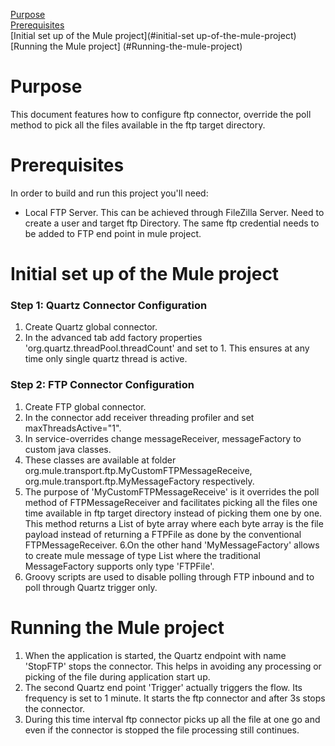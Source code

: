 [Purpose](#purpose)  
[Prerequisites](#prerequisites)  
[Initial set up of the Mule project](#initial-set up-of-the-mule-project)
[Running the Mule project] (#Running-the-mule-project)

Purpose
=======

This document features how to configure ftp connector, override the poll method to pick all the files available in the ftp target directory.

Prerequisites
=============

In order to build and run this project you'll need:  

* Local FTP Server. This can be achieved through FileZilla Server.
  Need to create a user and target ftp Directory.
  The same ftp credential needs to be added to FTP end point in mule project.

Initial set up of the Mule project
=================================

### Step 1: Quartz Connector Configuration

1. Create Quartz global connector.
2. In the advanced tab add factory properties 'org.quartz.threadPool.threadCount' and set to 1.
   This ensures at any time only single quartz thread is active.

### Step 2: FTP Connector Configuration

1. Create FTP global connector.
2. In the connector add receiver threading profiler and set maxThreadsActive="1".
3. In service-overrides change  messageReceiver, messageFactory to custom java classes.
4. These classes are available at folder org.mule.transport.ftp.MyCustomFTPMessageReceive,    org.mule.transport.ftp.MyMessageFactory respectively.
5. The purpose of 'MyCustomFTPMessageReceive' is it overrides the poll method of FTPMessageReceiver and facilitates picking all the files one time available in ftp target directory instead of picking them one by one. This method returns a List of byte array where each byte array is the file payload instead of returning a FTPFile as done by the conventional FTPMessageReceiver.
6.On the other hand 'MyMessageFactory' allows to create mule message of type List where the traditional MessageFactory supports only type 'FTPFile'.
7. Groovy scripts are used to disable polling through FTP inbound and to poll through Quartz trigger only.

Running the Mule project
=================================
1. When the application is started, the Quartz endpoint with name 'StopFTP' stops the connector. This helps in avoiding any processing or picking of the file during application start up.
2. The second Quartz end point 'Trigger' actually triggers the flow. Its frequency is set to 1 minute. It starts the ftp connector and after 3s stops the connector.
3. During this time interval ftp connector picks up all the file at one go and even if the connector is stopped the file processing still continues.

